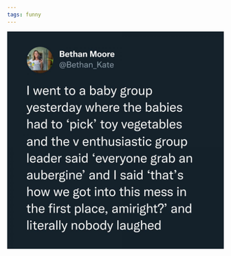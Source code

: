 ```yaml
---
tags: funny
---
```


![aubergine](https://raw.githubusercontent.com/muneer78/muneer78.github.io/master/images/aubergine.jpeg)



